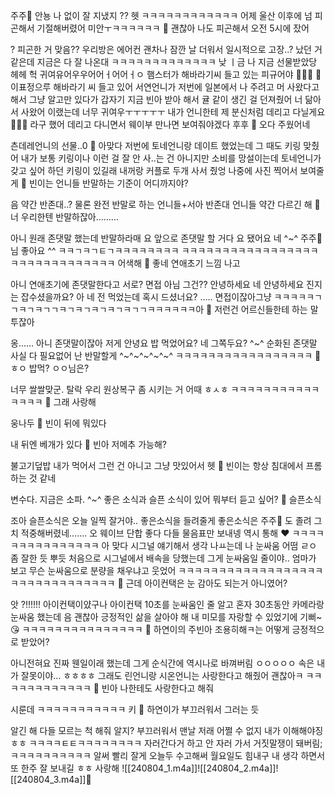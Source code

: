  주주💚 안뇽
 나 없이
 잘 지냈지
 ??
 헷
 ㅋㅋㅋㅋㅋㅋㅋㅋㅋㅋㅋㅋ
 어제 울산 이후에 넘 피곤해서
 기절해버렸어
 미안ㅜㅋㅋㅋㅋㅋㅋ
 🫧 괜찮아 나도 피곤해서 오전 5시에 잤어

? 피곤한 거 맞음??
 우리방은 에어컨 괜차나
 잠깐 날 더워서
 일시적으로 고장..? 났던 거 같은데
 지금은 다 잘 나온대
 ㅋㅋㅋㅋㅋㅋㅋㅋㅋㅋㅋㅋㅋ
 낮 ㅣ금
 나 지금
 선물받았당
헤헤
헉
귀여유어우우어어ㅓ어어ㅓㅇ
햄스터가 해바라기씨 들고 있는
피규어야
🐹🐹🐹
🥹 이표정으루
해바라기 씨 들고 있어
서연언니가
저번에 일본에서 나 주려고 머 사왔다고 해서
그냥 알고만 있다가
갑자기 지금
빈아 받아
해서 귤 같이 생긴 걸 던져줬어
너 닮아서 사왔어
이랬는데
너무 귀여우ㅜㅜㅜㅜㅜ
내가 언니한테
제 분신처럼 데리고 다닐게요
🐹🐹🐹
라구 했어
데리고 다니면서
웨이부 만나면 보여줘야겠다
후후
🫧 오다 주웠어네

츤데레언니의 선물..0
🎁
아맞다
저번에 토네언니랑 데이트 했었는데
그 때도 키링 맞췄어
내가 보통 키링이나 이런 걸 잘 안 사..는 건 아니지만
소비를 망설이는데
 토네언니가 갖고 싶어 하던 키링이 있길래
 내꺼랑 커플로 두개 사서 줬엉
 나중에 사진 찍어서 보여줄게
 🫧 빈이는 언니들 반말하는 기준이 어디까지야?

음
약간
반존대..?
물론
완전 반말로 하는 언니들+서아
반존대 언니들
약간 다르긴 해
🫧 너 우리한텐 반말하잖아.........

아니 원래 존댓말 했는데
반말하라매
요
앞으로 존댓말 할 거다
요
됐어요
네 ^~^
 주주💚 님 좋아요
 ^^
 ㅋㅋㄱㅋㄱㅌㄱㅋㅋㅋㅋㅋㅋㅋㅋ
 ㅋㅋㅋㅋㅋㅋㅋㅋㅋㅋㅋㅋㅋㅋㅋㅋㅋㅋㅋㅋㅋㅋㅋㅋㅋㅋㅋㅋㅋㅋ
 어색해
 🫧 좋네 연애초기 느낌 나고 

아니 연애초기에 존댓말한다고 서로?
면접 아님 그건??
안녕하세요
네 안녕하세요
진지는 잡수셨을까요?
아 네 전 먹었는데 혹시 드셨너요?
…..
면접이잖아그냥
ㅋㅋㅋㅋㅋㄱㄱㅋㄱㅋㄱㄱㅋㄱㅋㄱㅋㄱㅋㄱㅋㄱㄱㅋㅋㅋㅋㅋㅋ아
🫧 저런건 어르신들한테 하는 말투잖아

옹……
아니 존댓말이잖아 저게
안녕요
밥 먹었어요?
네 그쪽두요?
^~^
순화된 존댓말
사실 다 필요없어
난 반말할게
^~^~^~^~^~^
ㅋㅋㅋㅋㅋㅋㅋㅋㅋㅋㅋㅋㅋㅋㅋㅋㅋ
🫧 ㅎㅇ
밥먹?
ㅇㅇ님은?

너무 쌀쌀맞군.
탈락
우리 원상복구 좀 시키는 거 어때
ㅎㅅㅎ
ㅋㅋㅋㅋㅋㅋㅋㅋㅋㅋㅋㅋㅋㅋㅋ
🫧 그래 사랑해

웅나두
🫧 빈이 뒤에 뭐있다

내 뒤엔 베개가 있다
🫧 빈아 저메추 가능해?

불고기덮밥
내가 먹어서 그런 건 아니고
그냥 맛있어서
헷
🫧 빈이는 항상 침대에서 프롬 하는 것 같네

변수다.
지금은 소파.
^~^
좋은 소식과
슬픈 소식이 있어
뭐부터 듣고 싶어?
🫧 슬픈소식

조아
슬픈소식은
오늘 일찍 잘거야..
좋은소식을 들려줄게
좋은소식은
주주💚 도 졸려
그치
적중해버렸네…….
오 웨이브 단합 좋다
다들 물음표만 보내넹
역시 통해
❤️
ㅋㅋㅋㅋㅋㅋㅋㅋㅋㅋㅋㅋㅋㅋㅋ
아 맞다
시그널 얘기해서 생각 나ㅛ는데
나 눈싸움 어떰
ㄹㅇ
좀 잘한 듯
뿌듯
처음으로 시그널에서
배속을 당했는데
그게 눈싸움일 줄이야..
엄마가 보고 무슨 눈싸움으로 분량을 채우냐고 웃었어
ㅋㅋㅋㅋㅋㅋㅋㅋㅋㅋㅋㅋㅋㅋㅋㅋㅋㅋㅋㅋㅋㅋㅋㅋㅋㅋㅋㅋㅋㅋㅋ
🫧 근데 아이컨택은 눈 감아도 되는거 아니였어?

앗
?!!!!!!
아이컨택이얐구나
아이컨택 10초를
눈싸움인 줄 알고
혼자 30초동안 카메라랑 눈싸움 했는데
음
괜찮아
긍정적인 삶을 살아야 해
내 미모를
자랑할 수 있었기에
기뻐~😘
ㅋㅋㅋㅋㅋㅋㅋㅋㅋㅋㅋㅋㅋㅋㅋ
🫧 하연이의 주빈아 조용히해ㅋ는 어떻게 긍정적으로 받았어?

아니전혀요
진짜 웬일이래
했는데
그게 순식간에
역시나로 바껴버림
ㅇㅇㅇㅇㅇ
속은 내가 잘못이야…
ㅎㅎㅎㅎ
그래도 린언니랑 시온언니는
사랑한다고 해줬어
괜찮아ㅋ
ㅋㅋㅋㅋㅋㅋㅋㅋㅋㅋㅋㅋ
🫧 빈아 나한테도 사랑한다고 해줘

시룬데
ㅋㅋㅋㅋㅋㅋㅋㅋㅋㅋㅋ
키
🫧 하연이가 부끄러워서 그러는 듯

알긴 해
다들 모르는 척 해줘
알지?
부끄러워서 맨날 저래
어쩔 수 없지 내가 이해해야징 ㅎㅎ
ㅋㅋㅋㅋㅌㅌㅋㅋㅋㅋㅋㅋㅋㅋ
자러간다거 하고
안 자러 가서
거짓말쟁이 돼버림;
ㅋㅋㅋㅋㅋㅋㅋㅋㅋㅋ
알써 빨리 잘게
오늘두 수고해써
월요일도 힘내구
내 생각 하면서 또 한주 잘 보내길 ㅎㅎ
사랑해
![[240804_1.m4a]]![[240804_2.m4a]]![[240804_3.m4a]]🤍







